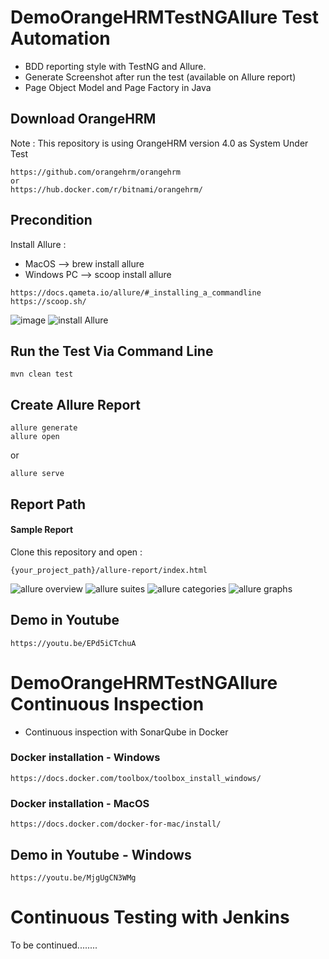 # DemoOrangeHRMTestNGAllure Test Automation
- BDD reporting style with TestNG and Allure.
- Generate Screenshot after run the test (available on Allure report)
- Page Object Model and Page Factory in Java

## Download OrangeHRM
Note : This repository is using OrangeHRM version 4.0 as System Under Test
```
https://github.com/orangehrm/orangehrm
or
https://hub.docker.com/r/bitnami/orangehrm/
```


## Precondition
Install Allure :
- MacOS --> brew install allure
- Windows PC --> scoop install allure
```
https://docs.qameta.io/allure/#_installing_a_commandline
https://scoop.sh/
```
![image](https://user-images.githubusercontent.com/26521948/58542559-68cfca00-8230-11e9-9885-755963981310.png)
![install Allure](https://user-images.githubusercontent.com/26521948/58542313-f52dbd00-822f-11e9-9ba4-abd290b1a9de.png)

## Run the Test Via Command Line
```
mvn clean test
```

## Create Allure Report
```
allure generate
allure open
```
or
```
allure serve
```

## Report Path
#### Sample Report
Clone this repository and open :
```
{your_project_path}/allure-report/index.html
```
![allure overview](https://user-images.githubusercontent.com/26521948/58542704-a5032a80-8230-11e9-9321-9ddfc7d5fd07.png)
![allure suites](https://user-images.githubusercontent.com/26521948/58542714-a7fe1b00-8230-11e9-9e78-30943787d403.png)
![allure categories](https://user-images.githubusercontent.com/26521948/58542721-aa607500-8230-11e9-8fb5-9c282a92903f.png)
![allure graphs](https://user-images.githubusercontent.com/26521948/58542728-ad5b6580-8230-11e9-9bc7-4a88ebdaeda1.png)

## Demo in Youtube
```
https://youtu.be/EPd5iCTchuA
```

# DemoOrangeHRMTestNGAllure Continuous Inspection
- Continuous inspection with SonarQube in Docker

### Docker installation - Windows
```
https://docs.docker.com/toolbox/toolbox_install_windows/
```

### Docker installation - MacOS
```
https://docs.docker.com/docker-for-mac/install/
```

## Demo in Youtube - Windows
```
https://youtu.be/MjgUgCN3WMg
```

# Continuous Testing with Jenkins
To be continued........
